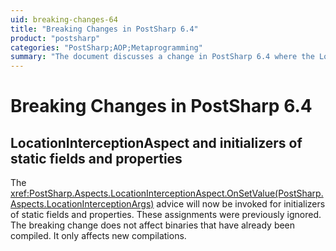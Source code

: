 ```yaml
---
uid: breaking-changes-64
title: "Breaking Changes in PostSharp 6.4"
product: "postsharp"
categories: "PostSharp;AOP;Metaprogramming"
summary: "The document discusses a change in PostSharp 6.4 where the LocationInterceptionAspect.OnSetValue advice will now be invoked for initializers of static fields and properties."
---
```

# Breaking Changes in PostSharp 6.4


## LocationInterceptionAspect and initializers of static fields and properties

The <xref:PostSharp.Aspects.LocationInterceptionAspect.OnSetValue(PostSharp.Aspects.LocationInterceptionArgs)> advice will now be invoked for initializers of static fields and properties. These assignments were previously ignored. The breaking change does not affect binaries that have already been compiled. It only affects new compilations. 


